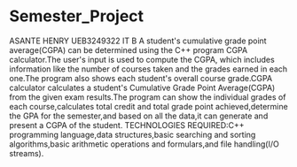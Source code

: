 # Semester_Project
ASANTE HENRY
UEB3249322
IT B
A student's cumulative grade point average(CGPA) can be determined using the C++ program CGPA calculator.The user's input is used to compute the CGPA, which includes information like the number of courses taken and the grades earned in each one.The program also shows each student's overall course grade.CGPA calculator calculates a student's Cumulative Grade Point Average(CGPA) from the given exam results.The program can show the individual grades of each course,calculates total credit and total grade point achieved,determine the GPA for the semester,and based on all the data,it can generate and present a CGPA of the student.
TECHNOLOGIES REQUIRED:C++ programming language,data structures,basic searching and sorting algorithms,basic arithmetic operations and formulars,and file handling(I/O streams).
